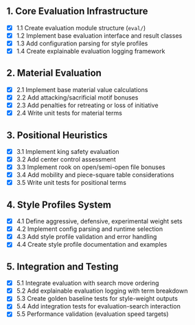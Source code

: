 ## 1. Core Evaluation Infrastructure
- [x] 1.1 Create evaluation module structure (`eval/`)
- [x] 1.2 Implement base evaluation interface and result classes
- [x] 1.3 Add configuration parsing for style profiles
- [x] 1.4 Create explainable evaluation logging framework

## 2. Material Evaluation
- [x] 2.1 Implement base material value calculations
- [x] 2.2 Add attacking/sacrificial motif bonuses
- [x] 2.3 Add penalties for retreating or loss of initiative
- [x] 2.4 Write unit tests for material terms

## 3. Positional Heuristics
- [x] 3.1 Implement king safety evaluation
- [x] 3.2 Add center control assessment
- [x] 3.3 Implement rook on open/semi-open file bonuses
- [x] 3.4 Add mobility and piece-square table considerations
- [x] 3.5 Write unit tests for positional terms

## 4. Style Profiles System
- [x] 4.1 Define aggressive, defensive, experimental weight sets
- [x] 4.2 Implement config parsing and runtime selection
- [x] 4.3 Add style profile validation and error handling
- [x] 4.4 Create style profile documentation and examples

## 5. Integration and Testing
- [x] 5.1 Integrate evaluation with search move ordering
- [x] 5.2 Add explainable evaluation logging with term breakdown
- [x] 5.3 Create golden baseline tests for style-weight outputs
- [x] 5.4 Add integration tests for evaluation-search interaction
- [x] 5.5 Performance validation (evaluation speed targets)
